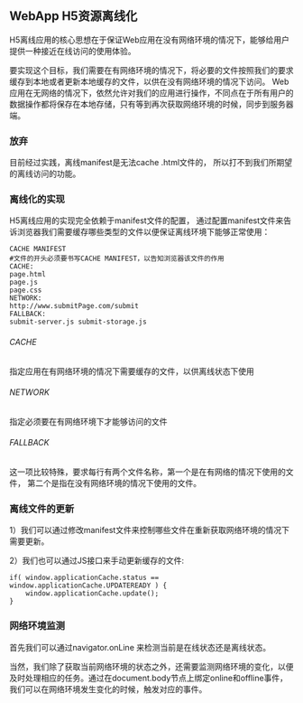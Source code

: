 ## WebApp H5资源离线化

H5离线应用的核心思想在于保证Web应用在没有网络环境的情况下，能够给用户提供一种接近在线访问的使用体验。

要实现这个目标，我们需要在有网络环境的情况下，将必要的文件按照我们的要求缓存到本地或者更新本地缓存的文件，以供在没有网络环境的情况下访问。 Web应用在无网络的情况下，依然允许对我们的应用进行操作，不同点在于所有用户的数据操作都将保存在本地存储，只有等到再次获取网络环境的时候，同步到服务器端。

### 放弃
目前经过实践，离线manifest是无法cache .html文件的， 所以打不到我们所期望的离线访问的功能。

### 离线化的实现
H5离线应用的实现完全依赖于manifest文件的配置， 通过配置manifest文件来告诉浏览器我们需要缓存哪些类型的文件以便保证离线环境下能够正常使用：

```
CACHE MANIFEST
#文件的开头必须要书写CACHE MANIFEST，以告知浏览器该文件的作用
CACHE:
page.html
page.js
page.css
NETWORK:
http://www.submitPage.com/submit
FALLBACK:
submit-server.js submit-storage.js
```
###### CACHE
指定应用在有网络环境的情况下需要缓存的文件，以供离线状态下使用
###### NETWORK
指定必须要在有网络环境下才能够访问的文件
###### FALLBACK
这一项比较特殊，要求每行有两个文件名称，第一个是在有网络的情况下使用的文件， 第二个是指在没有网络环境的情况下使用的文件。

### 离线文件的更新
1）我们可以通过修改manifest文件来控制哪些文件在重新获取网络环境的情况下需要更新。

2）我们也可以通过JS接口来手动更新缓存的文件:

```
if( window.applicationCache.status == window.applicationCache.UPDATEREADY ) {
	window.applicationCache.update();
}
```

### 网络环境监测
首先我们可以通过navigator.onLine 来检测当前是在线状态还是离线状态。

当然，我们除了获取当前网络环境的状态之外，还需要监测网络环境的变化，以便及时处理相应的任务。通过在document.body节点上绑定online和offline事件， 我们可以在网络环境发生变化的时候，触发对应的事件。